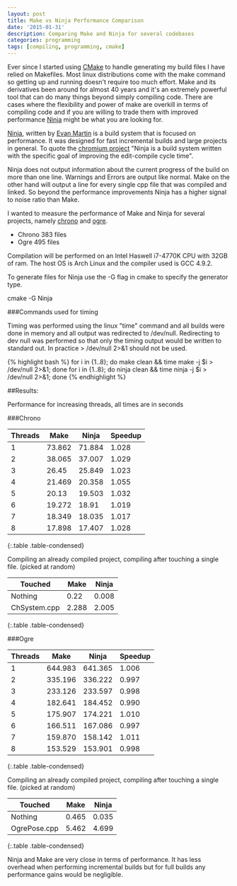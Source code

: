 ```yaml
---
layout: post
title: Make vs Ninja Performance Comparison
date: '2015-01-31'
description: Comparing Make and Ninja for several codebases
categories: programming
tags: [compiling, programming, cmake]
---
```


Ever since I started using [CMake](www.cmake.org/) to handle generating my build files I have relied on Makefiles. Most linux distributions come with the make command so getting up and running doesn't require too much effort. Make and its derivatives been around for almost 40 years and it's an extremely powerful tool that can do many things beyond simply compiling code. There are cases where the flexibility and power of make are overkill in terms of compiling code and if you are willing to trade them with improved performance [Ninja](http://martine.github.io/ninja/) might be what you are looking for. 

[Ninja](http://martine.github.io/ninja/), written by [Evan Martin](http://neugierig.org/) is a build system that is focused on performance. It was designed for fast incremental builds and large projects in general. To quote the [chromium project](https://code.google.com/p/chromium/wiki/NinjaBuild) "Ninja is a build system written with the specific goal of improving the edit-compile cycle time".

Ninja does not output information about the current progress of the build on more than one line. Warnings and Errors are output like normal. Make on the other hand will output a line for every single cpp file that was compiled and linked. So beyond the performance improvements Ninja has a higher signal to noise ratio than Make. 


I wanted to measure the performance of Make and Ninja for several projects, namely [chrono](https://github.com/projectchrono/chrono) and  [ogre](http://www.ogre3d.org/).

 - Chrono 383 files
 - Ogre 495 files


Compilation will be performed on an Intel Haswell i7-4770K CPU with 32GB of ram. The host OS is Arch Linux and the compiler used is GCC 4.9.2. 

To generate files for Ninja use the -G flag in cmake to specify the generator type. 

cmake -G Ninja

###Commands used for timing

Timing was performed using the linux "time" command and all builds were done in memory and all output was redirected to /dev/null. Redirecting to dev null was performed so that only the timing output would be written to standard out. In practice > /dev/null 2>&1 should not be used.

{% highlight bash %}
for i in {1..8}; do make clean && time make -j $i > /dev/null 2>&1; done
for i in {1..8}; do ninja clean && time ninja -j $i > /dev/null 2>&1; done
{% endhighlight %}

##Results:

Performance for increasing threads, all times are in seconds

###Chrono

| Threads | Make   | Ninja  | Speedup |
|---------|--------|--------|---------|
| 1       | 73.862 | 71.884 | 1.028   |
| 2       | 38.065 | 37.007 | 1.029   |
| 3       | 26.45  | 25.849 | 1.023   |
| 4       | 21.469 | 20.358 | 1.055   |
| 5       | 20.13  | 19.503 | 1.032   |
| 6       | 19.272 | 18.91  | 1.019   |
| 7       | 18.349 | 18.035 | 1.017   |
| 8       | 17.898 | 17.407 | 1.028   |
{:.table .table-condensed}

Compiling an already compiled project, compiling after touching a single file. (picked at random)

| Touched      | Make  | Ninja  |
|--------------|-------|--------|
| Nothing      | 0.22  | 0.008  |
| ChSystem.cpp | 2.288 | 2.005  |
{:.table .table-condensed}

###Ogre

| Threads | Make   | Ninja  | Speedup |
|---------|--------|--------|---------|
| 1       | 644.983 | 641.365 | 1.006 |
| 2       | 335.196 | 336.222 | 0.997 |
| 3       | 233.126 | 233.597 | 0.998 |
| 4       | 182.641 | 184.452 | 0.990 |
| 5       | 175.907 | 174.221 | 1.010 |
| 6       | 166.511 | 167.086 | 0.997 |
| 7       | 159.870 | 158.142 | 1.011 |
| 8       | 153.529 | 153.901 | 0.998 |
{:.table .table-condensed}

Compiling an already compiled project, compiling after touching a single file. (picked at random)

| Touched      | Make  | Ninja  |
|--------------|-------|--------|
| Nothing      | 0.465 | 0.035  |
| OgrePose.cpp | 5.462 | 4.699  |
{:.table .table-condensed}

Ninja and Make are very close in terms of performance. It has less overhead when performing incremental builds but for full builds any performance gains would be negligible. 






